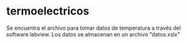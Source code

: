 # termoelectricos
Se encuentra el archivo para tomar datos de temperatura a través del software labview. Los datos se almacenan en un archivo "datos.xslx"
